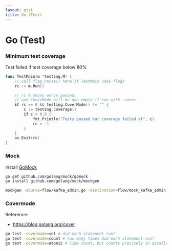 ```yaml
---
layout: gist
title: Go (Test)
---
```


# Go (Test)

### Minimum test coverage

Test failed if test coverage below 80%
```go
func TestMain(m *testing.M) {
    // call flag.Parse() here if TestMain uses flags
    rc := m.Run()

    // rc 0 means we've passed,
    // and CoverMode will be non empty if run with -cover
    if rc == 0 && testing.CoverMode() != "" {
        c := testing.Coverage()
        if c < 0.8 {
            fmt.Println("Tests passed but coverage failed at", c)
            rc = -1
        }
    }
    os.Exit(rc)
}
```

### Mock

Install [GoMock](https://github.com/golang/mock)
```sh
go get github.com/golang/mock/gomock
go install github.com/golang/mock/mockgen
```

```sh
mockgen -source=flow/kafka_admin.go -destination=flow/mock_kafka_admin.go -package=flow
```

### Covermode

Reference:
- <https://blog.golang.org/cover>

```bash
go test -covermode=set # did each statement run? 
go test -covermode=count # how many times did each statement run?
go test -covermode=atomic # like count, but counts precisely in parallel programs
```